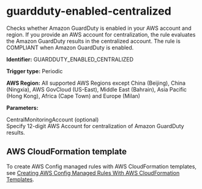 # guardduty\-enabled\-centralized<a name="guardduty-enabled-centralized"></a>

Checks whether Amazon GuardDuty is enabled in your AWS account and region\. If you provide an AWS account for centralization, the rule evaluates the Amazon GuardDuty results in the centralized account\. The rule is COMPLIANT when Amazon GuardDuty is enabled\.

**Identifier:** GUARDDUTY\_ENABLED\_CENTRALIZED

**Trigger type:** Periodic

**AWS Region:** All supported AWS Regions except China \(Beijing\), China \(Ningxia\), AWS GovCloud \(US\-East\), Middle East \(Bahrain\), Asia Pacific \(Hong Kong\), Africa \(Cape Town\) and Europe \(Milan\)

**Parameters:**

 CentralMonitoringAccount \(optional\)  
Specify 12\-digit AWS Account for centralization of Amazon GuardDuty results\.

## AWS CloudFormation template<a name="w24aac11c29c17d201c15"></a>

To create AWS Config managed rules with AWS CloudFormation templates, see [Creating AWS Config Managed Rules With AWS CloudFormation Templates](aws-config-managed-rules-cloudformation-templates.md)\.